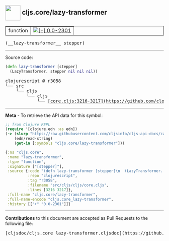 ## <img width="48px" valign="middle" src="http://i.imgur.com/Hi20huC.png"> cljs.core/lazy-transformer

 <table border="1">
<tr>

<td>function</td>
<td><a href="https://github.com/cljsinfo/cljs-api-docs/tree/0.0-2301"><img valign="middle" alt="[+] 0.0-2301" src="https://img.shields.io/badge/+-0.0--2301-lightgrey.svg"></a> </td>
</tr>
</table>

 <samp>
(__lazy-transformer__ stepper)<br>
</samp>

---





Source code:

```clj
(defn lazy-transformer [stepper]
  (LazyTransformer. stepper nil nil nil))
```

 <pre>
clojurescript @ r3058
└── src
    └── cljs
        └── cljs
            └── <ins>[core.cljs:3216-3217](https://github.com/clojure/clojurescript/blob/r3058/src/cljs/cljs/core.cljs#L3216-L3217)</ins>
</pre>


---

__Meta__ - To retrieve the API data for this symbol:

```clj
;; from Clojure REPL
(require '[clojure.edn :as edn])
(-> (slurp "https://raw.githubusercontent.com/cljsinfo/cljs-api-docs/catalog/cljs-api.edn")
    (edn/read-string)
    (get-in [:symbols "cljs.core/lazy-transformer"]))
```

```clj
{:ns "cljs.core",
 :name "lazy-transformer",
 :type "function",
 :signature ["[stepper]"],
 :source {:code "(defn lazy-transformer [stepper]\n  (LazyTransformer. stepper nil nil nil))",
          :repo "clojurescript",
          :tag "r3058",
          :filename "src/cljs/cljs/core.cljs",
          :lines [3216 3217]},
 :full-name "cljs.core/lazy-transformer",
 :full-name-encode "cljs.core_lazy-transformer",
 :history [["+" "0.0-2301"]]}

```

---

__Contributions__ to this document are accepted as Pull Requests to the following file:

 <pre>
[cljsdoc/cljs.core_lazy-transformer.cljsdoc](https://github.com/cljsinfo/cljs-api-docs/blob/master/cljsdoc/cljs.core_lazy-transformer.cljsdoc)
</pre>

